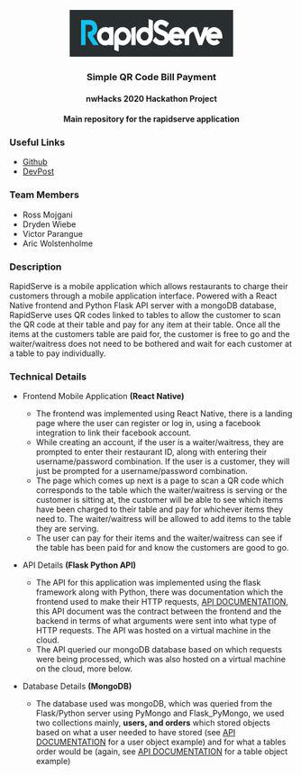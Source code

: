 <p align="center">
  <img width=290 height=83 src="rapidserve-frontend/RapidServe/images/logo.png" />
</p>

<h3 align="center">Simple QR Code Bill Payment</h3>
<h4 align="center">nwHacks 2020 Hackathon Project</h4>
<h4 align="center">Main repository for the rapidserve application</h4>

### Useful Links
* [Github](https://github.com/rossmojgani/rapidserve)
* [DevPost](https://devpost.com/software/rapidserve-g1skzh)

### Team Members
* Ross Mojgani
* Dryden Wiebe
* Victor Parangue
* Aric Wolstenholme

### Description

RapidServe is a mobile application which allows restaurants to charge
their customers through a mobile application interface. Powered
with a React Native frontend and Python Flask API server with a
mongoDB database, RapidServe uses QR codes linked to tables to
allow the customer to scan the QR code at their table and pay for
any item at their table. Once all the items at the customers table
are paid for, the customer is free to go and the waiter/waitress
does not need to be bothered and wait for each customer at a
table to pay individually.

### Technical Details

* Frontend Mobile Application **(React Native)**
  * The frontend was implemented using React Native, there is a 
  landing page where the user can register or log in, using a
  facebook integration to link their facebook account.
  * While creating an account, if the user is a waiter/waitress, they are prompted
  to enter their restaurant ID, along with entering their username/password
  combination. If the user is a customer, they will just be prompted for
  a username/password combination. 
  * The page which comes up next is a page to scan a QR code which corresponds
  to the table which the waiter/waitress is serving or the customer is sitting at,
  the customer will be able to see which items have been charged to their table
  and pay for whichever items they need to. The waiter/waitress will be allowed
  to add items to the table they are serving.
  * The user can pay for their items and the waiter/waitress can see if the table
  has been paid for and know the customers are good to go.

* API Details **(Flask Python API)**
  * The API for this application was implemented using the flask framework
  along with Python, there was documentation which the frontend used to
  make their HTTP requests, [API DOCUMENTATION](https://github.com/rossmojgani/rapidserve/blob/master/backend/API.md),
  this API document was the contract between the frontend and the backend in
  terms of what arguments were sent into what type of HTTP requests. The API
  was hosted on a virtual machine in the cloud.
  * The API queried our mongoDB database based on which requests were being
  processed, which was also hosted on a virtual machine on the cloud, more below.

* Database Details **(MongoDB)**
  * The database used was mongoDB, which was queried from the Flask/Python
  server using PyMongo and Flask_PyMongo, we used two collections mainly,
  **users, and orders** which stored objects based on what a user needed to
  have stored (see [API DOCUMENTATION](https://github.com/rossmojgani/rapidserve/blob/master/backend/API.md)
  for a user object example) and for what a tables order would be (again, see [API DOCUMENTATION](https://github.com/rossmojgani/rapidserve/blob/master/backend/API.md) for a table
  object example)
 
  
